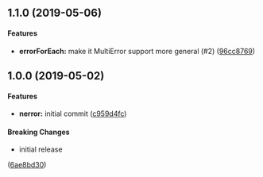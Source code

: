 <a name="1.1.0"></a>
## 1.1.0 (2019-05-06)


#### Features

* **errorForEach:** make it MultiError support more general (#2) ([96cc8769](https://github.com/Netflix/nerror/commit/96cc8769))


<a name="1.0.0"></a>
## 1.0.0 (2019-05-02)


#### Features

* **nerror:** initial commit ([c959d4fc](https://github.com/Netflix/nerror/commit/c959d4fc))


#### Breaking Changes

* initial release

 ([6ae8bd30](https://github.com/Netflix/nerror/commit/6ae8bd30))


